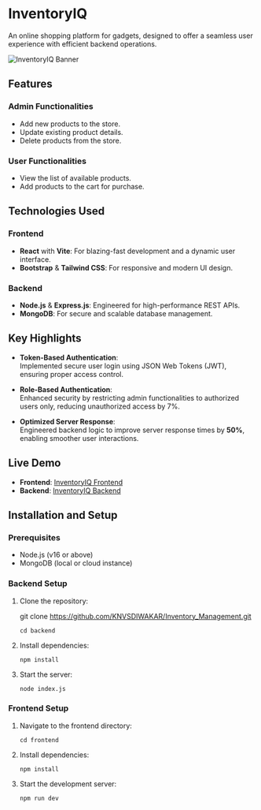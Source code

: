 # **InventoryIQ**  

An online shopping platform for gadgets, designed to offer a seamless user experience with efficient backend operations.

![InventoryIQ Banner](https://github.com/user-attachments/assets/fef95566-e859-49a8-8aca-b0b58a42e371)  

## **Features**  

### **Admin Functionalities**  
- Add new products to the store.  
- Update existing product details.  
- Delete products from the store.  

### **User Functionalities**  
- View the list of available products.  
- Add products to the cart for purchase.  

## **Technologies Used**  
### **Frontend**  
- **React** with **Vite**: For blazing-fast development and a dynamic user interface.  
- **Bootstrap** & **Tailwind CSS**: For responsive and modern UI design.  

### **Backend**  
- **Node.js** & **Express.js**: Engineered for high-performance REST APIs.  
- **MongoDB**: For secure and scalable database management.  

## **Key Highlights**  
- **Token-Based Authentication**:  
   Implemented secure user login using JSON Web Tokens (JWT), ensuring proper access control.  

- **Role-Based Authentication**:  
   Enhanced security by restricting admin functionalities to authorized users only, reducing unauthorized access by 7%.  

- **Optimized Server Response**:  
   Engineered backend logic to improve server response times by **50%**, enabling smoother user interactions.  

## **Live Demo**  
- **Frontend**: [InventoryIQ Frontend](https://frontendiq.vercel.app/)  
- **Backend**: [InventoryIQ Backend](https://iqbackend.vercel.app/)  

## **Installation and Setup**  
### **Prerequisites**  
- Node.js (v16 or above)  
- MongoDB (local or cloud instance)  

### **Backend Setup**  
1. Clone the repository:  

   git clone https://github.com/KNVSDIWAKAR/Inventory_Management.git
   ```  
   cd backend  
   ```  
3. Install dependencies:  
   ```  
   npm install  
   ```  
4. Start the server:  
   ```
   node index.js  
   ```  

### **Frontend Setup**  
1. Navigate to the frontend directory:  
   ``` 
   cd frontend  
   ```  
2. Install dependencies:  
   ```  
   npm install  
   ```  
3. Start the development server:  
   ```  
   npm run dev  
   ```  

